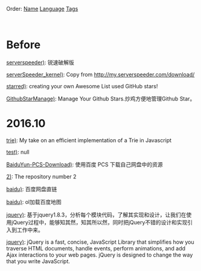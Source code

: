Order: [Name](https://github.com/ttionya/test/blob/master/README-NAME.md) [Language](https://github.com/ttionya/test/blob/master/README-LANGUAGE.md) [Tags](https://github.com/ttionya/test/blob/master/README-TAGS.md) 

<br>

# Before

[serverspeeder)](https://github.com/91yun/serverspeeder): 锐速破解版

[serverSpeeder_kernel)](https://github.com/0oVicero0/serverSpeeder_kernel): Copy from http://my.serverspeeder.com/download/

[starred)](https://github.com/maguowei/starred): creating your own Awesome List used GitHub stars!

[GithubStarManage)](https://github.com/golmic/GithubStarManage): Manage Your Github Stars.炒鸡方便地管理Github Star。

# 2016.10

[trie)](https://github.com/mikedeboer/trie): My take on an efficient implementation of a Trie in Javascript

[test)](https://github.com/ttionya/test): null

[BaiduYun-PCS-Download)](https://github.com/ttionya/BaiduYun-PCS-Download): 使用百度 PCS 下载自己网盘中的资源

[2)](https://github.com/m8w/2): The repository number 2

[baidu)](https://github.com/xiuluo/baidu): 百度网盘直链

[baidu)](https://github.com/shitao1988/baidu): ol加载百度地图

[jquery)](https://github.com/360code/jquery): 基于jquery1.8.3，分析每个模块代码，了解其实现和设计，让我们在使用jQuery过程中，能够知其然，知其所以然，同时把jQuery不错的设计和实现引入到工作中来。

[jquery)](https://github.com/davemerwin/jquery): jQuery is a fast, concise, JavaScript Library that simplifies how you traverse HTML documents, handle events, perform animations, and add Ajax interactions to your web pages. jQuery is designed to change the way that you write JavaScript.

